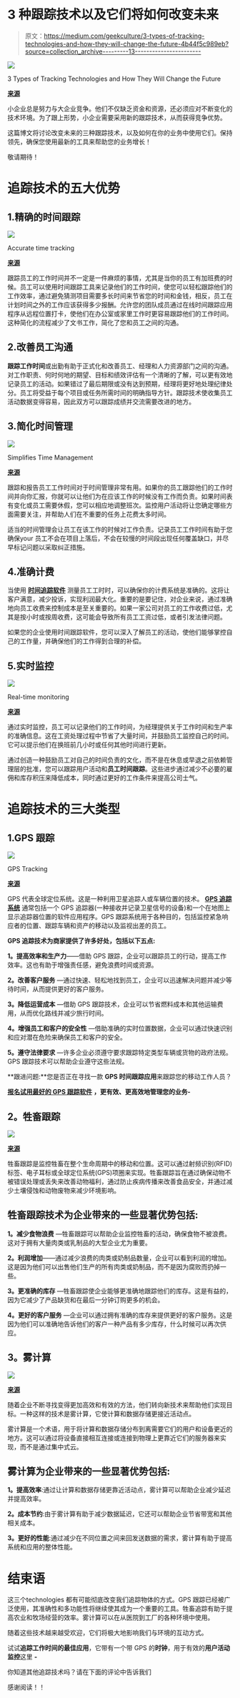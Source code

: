 # 3 种跟踪技术以及它们将如何改变未来

> 原文：<https://medium.com/geekculture/3-types-of-tracking-technologies-and-how-they-will-change-the-future-4b44f5c989eb?source=collection_archive---------13----------------------->

![](img/77f44aa81e7dce057928279de5887d91.png)

3 Types of Tracking Technologies and How They Will Change the Future

[**来源**](https://thefinanser.com/2020/01/2020-a-decade-in-technology.html/future-tech/)

小企业总是努力与大企业竞争。他们不仅缺乏资金和资源，还必须应对不断变化的技术环境。为了跟上形势，小企业需要采用新的跟踪技术，从而获得竞争优势。

这篇博文将讨论改变未来的三种跟踪技术，以及如何在你的业务中使用它们。保持领先，确保您使用最新的工具来帮助您的业务增长！

敬请期待！

# 追踪技术的五大优势

## 1.精确的时间跟踪

![](img/f0e10b98c29aadbec0966ced53f0862d.png)

Accurate time tracking

[**来源**](https://www.actitime.com/time-tracking/what-is-time-tracking)

跟踪员工的工作时间并不一定是一件麻烦的事情，尤其是当你的员工有加班费的时候。员工可以使用时间跟踪工具来记录他们的工作时间，使您可以轻松跟踪他们的工作效率，通过避免猜测项目需要多长时间来节省您的时间和金钱，相反，员工在计划时间之外的工作应该获得多少报酬。允许您的团队成员通过在线时间跟踪应用程序从远程位置打卡，使他们在办公室或家里工作时更容易跟踪他们的工作时间。这种简化的流程减少了文书工作，简化了您和员工之间的沟通。

## 2.改善员工沟通

**跟踪工作时间**或出勤有助于正式化和改善员工、经理和人力资源部门之间的沟通。对工作职责、何时何地的期望、目标和绩效评估有一个清晰的了解，可以更有效地记录员工的活动。如果错过了最后期限或没有达到预期，经理将更好地处理纪律处分。员工将受益于每个项目或任务所需时间的明确指导方针。跟踪技术使收集员工活动数据变得容易，因此双方可以跟踪成绩并交流需要改进的地方。

## 3.简化时间管理

![](img/689d78f755023e039d06ccb21a141971.png)

Simplifies Time Management

[**来源**](/inc./simplify-your-time-management-with-the-rule-of-4-e884883c0173)

跟踪和报告员工工作时间对于时间管理非常有用。如果你的员工跟踪他们的工作时间并向你汇报，你就可以让他们为在应该工作的时候没有工作而负责。如果时间表有变化或员工需要休假，您可以相应地调整班次。监控用户活动将让您确定哪些方面需要关注，并帮助人们在不重要的任务上花费太多时间。

适当的时间管理会让员工在该工作的时候对工作负责。记录员工工作时间有助于您确保‌your 员工不会在项目上落后，不会在较慢的时间段出现任何覆盖缺口，并尽早标记问题以采取纠正措施。

## 4.准确计费

当使用 [**时间追踪软件**](https://www.workstatus.io/best-time-tracking-software-online?utm_source=guest-post&utm_medium=geekcuture-rn&utm_campaign=RN) 测量员工工时时，可以确保你的计费系统是准确的。这将让客户满意，减少投诉，实现利润最大化。重要的是要记住，对企业来说，通过准确地向员工收费来控制成本是至关重要的。如果一家公司对员工的工作收费过低，尤其是按小时或按周收费，这可能会导致所有员工工资过低，或者引发法律问题。

如果您的企业使用时间跟踪软件，您可以深入了解员工的活动，使他们能够掌控自己的工作量，并确保他们的工作得到合理的补偿。

## 5.实时监控

![](img/d69b9464f5fd4b9be96c5111a5d11cc4.png)

Real-time monitoring

[**来源**](https://servion.com/blog/why-how-what-real-time-contact-center-monitoring/)

通过实时监控，员工可以记录他们的工作时间，为经理提供关于工作时间和生产率的准确信息。这在工资处理过程中节省了大量时间，并鼓励员工监控自己的时间。它可以提示他们在换班前几小时或任何其他时间进行更新。

通过创造一种鼓励员工对自己的时间负责的文化，而不是在休息或早退之前依赖管理层的批准，您可以跟踪用户活动和**员工时间跟踪**。这些进步通过减少不必要的雇佣和库存积压来降低成本，同时通过更好的工作条件来提高公司士气。

# 追踪技术的三大类型

## 1.GPS 跟踪

![](img/d6c2373694226030abb863b24826d16b.png)

GPS Tracking

[**来源**](https://techglobule.com/2018/08/tracking-technologies-that-will-change-the-future/)

GPS 代表全球定位系统。这是一种利用卫星追踪人或车辆位置的技术。 [**GPS 追踪系统**](https://www.workstatus.io/best-gps-time-tracking-software-online?utm_source=guest-post&utm_medium=geekcuture-rn&utm_campaign=RN) 通常包括一个 GPS 追踪器(一种接收并记录卫星信号的设备)和一个在地图上显示追踪器位置的软件应用程序。GPS 跟踪系统用于各种目的，包括监控紧急响应者的位置、跟踪车辆和资产的移动以及监视出差的员工。

**GPS 追踪技术为商家提供了许多好处，包括以下五点:**

**1。提高效率和生产力**——借助 GPS 跟踪，企业可以跟踪员工的行动，提高工作效率。这也有助于增强责任感，避免浪费时间或资源。

**2。改善客户服务** —通过快速、轻松地找到员工，企业可以迅速解决问题并减少等待时间，从而提供更好的客户服务。

**3。降低运营成本** —借助 GPS 跟踪技术，企业可以节省燃料成本和其他运输费用，从而优化路线并减少旅行时间。

**4。增强员工和客户的安全性** —借助准确的实时位置数据，企业可以通过快速识别和应对潜在危险来确保员工和客户的安全。

**5。遵守法律要求** —许多企业必须遵守要求跟踪特定类型车辆或货物的政府法规。GPS 跟踪技术可以帮助企业遵守这些法规。

**跟进问题:**您是否正在寻找一款 **GPS 时间跟踪应用**来跟踪您的移动工作人员？

[**报名试用最好的 GPS 跟踪软件**](https://app.workstatus.io/auth/register/?utm_source=guest-post&utm_medium=geekculture-rn&utm_campaign=RN) **，更有效、更高效地管理您的业务-**

## **2。牲畜跟踪**

![](img/2470e4c6c24f346cbc9490c8c8ea2785.png)

[**来源**](https://e-peas.com/news/industry-leading-energy-harvesting-technology-from-e-peas-enables-accurate-continuous-animal-tracking/)

牲畜跟踪是‌监控牲畜在整个生命周期中的移动和位置。这可以通过射频识别(RFID)标签、电子耳标或全球定位系统(GPS)项圈来实现。牲畜跟踪旨在通过确保动物不被错误处理或丢失来改善动物福利，通过防止疾病传播来改善食品安全，并通过减少土壤侵蚀和动物废物来减少环境影响。

## 牲畜跟踪技术为企业带来的一些显著优势包括:

**1。减少食物浪费** —牲畜跟踪可以帮助企业监控牲畜的活动，确保食物不被浪费。这对于拥有大量肉类或乳制品的大型企业尤为重要。

**2。利润增加**——通过减少浪费的肉类或奶制品数量，企业可以看到利润的增加。这是因为他们可以出售他们生产的所有肉类或奶制品，而不是因为腐败而扔掉一些。

**3。更准确的库存** —牲畜跟踪使企业能够更准确地跟踪他们的库存。这是有益的，因为它减少了产品缺货和在最后一分钟订购更多的机会。

**4。更好的客户服务** —企业可以通过拥有准确的库存来提供更好的客户服务。这是因为他们可以准确地告诉他们的客户一种产品有多少库存，什么时候可以再次供应。

## **3。雾计算**

![](img/7444aa4dd868a2adcc0b9d501238448c.png)

[**来源**](https://www.globalitsvcs.com/fog-computing-is-this-the-future-of-cloud-computing/)

随着企业不断寻找变得更加高效和有效的方法，他们转向新技术来帮助他们实现目标。一种这样的技术是雾计算，它使计算和数据存储更接近活动点。

雾计算是一个术语，用于将计算和数据存储分布到离需要它们的用户和设备更近的地方。这可以通过将设备直接相互连接或连接到物理上更靠近它们的服务器来实现，而不是通过集中式云。

## 雾计算为企业带来的一些显著优势包括:

**1。提高效率**:通过让计算和数据存储更靠近活动点，雾计算可以帮助企业减少延迟并提高效率。

**2。成本节约**:由于雾计算有助于减少数据延迟，它还可以帮助企业节省带宽和其他相关成本。

**3。更好的性能**:通过减少在不同位置之间来回发送数据的需求，雾计算有助于提高系统和应用的整体性能。

# 结束语

这三个‌technologies 都有可能彻底改变我们追踪物体的方式。GPS 跟踪已经被广泛使用，其准确性和多功能性将继续使其成为一个重要的工具。牲畜追踪有助于提高农业和牧场经营的效率。雾计算可以在从医院到工厂的各种环境中使用。

随着这些技术越来越受欢迎，它们将极大地影响我们与环境的互动方式。

试试**追踪工作时间的最佳应用**，它带有一个带 GPS 的**时钟**，用于有效的**用户活动监控**这里 **-**

你知道其他追踪技术吗？请在下面的评论中告诉我们

感谢阅读！！